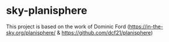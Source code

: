 # sky-planisphere
This project is based on the work of Dominic Ford (https://in-the-sky.org/planisphere/ & https://github.com/dcf21/planisphere)
